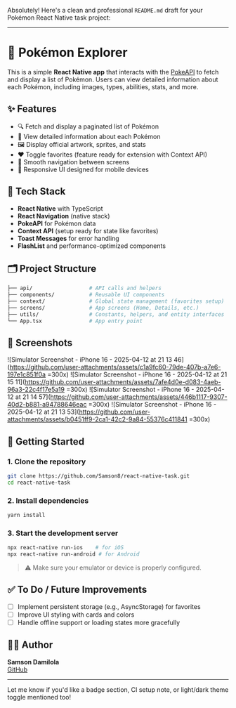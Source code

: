 Absolutely! Here's a clean and professional `README.md` draft for your Pokémon React Native task project:

---

# 📱 Pokémon Explorer

This is a simple **React Native app** that interacts with the [PokeAPI](https://pokeapi.co/) to fetch and display a list of Pokémon. Users can view detailed information about each Pokémon, including images, types, abilities, stats, and more.

## ✨ Features

- 🔍 Fetch and display a paginated list of Pokémon
- 📄 View detailed information about each Pokémon
- 🖼️ Display official artwork, sprites, and stats
- ❤️ Toggle favorites (feature ready for extension with Context API)
- 🚀 Smooth navigation between screens
- 📱 Responsive UI designed for mobile devices

## 🔧 Tech Stack

- **React Native** with TypeScript
- **React Navigation** (native stack)
- **PokeAPI** for Pokémon data
- **Context API** (setup ready for state like favorites)
- **Toast Messages** for error handling
- **FlashList** and performance-optimized components

## 🗂️ Project Structure

```bash
├── api/                  # API calls and helpers
├── components/           # Reusable UI components
├── context/              # Global state management (favorites setup)
├── screens/              # App screens (Home, Details, etc.)
├── utils/                # Constants, helpers, and entity interfaces
└── App.tsx               # App entry point
```

## 📸 Screenshots

![Simulator Screenshot - iPhone 16 - 2025-04-12 at 21 13 46](https://github.com/user-attachments/assets/c1a9fc60-79de-407b-a7e6-197e1c851f0a =300x)
![Simulator Screenshot - iPhone 16 - 2025-04-12 at 21 15 11](https://github.com/user-attachments/assets/7afe4d0e-d083-4aeb-96a3-22c4f17e5a19 =300x)
![Simulator Screenshot - iPhone 16 - 2025-04-12 at 21 14 57](https://github.com/user-attachments/assets/446b1117-9307-40d2-b881-a94788646eac =300x)
![Simulator Screenshot - iPhone 16 - 2025-04-12 at 21 13 53](https://github.com/user-attachments/assets/b0451ff9-2ca1-42c2-9a84-55376c411841 =300x)



## 🚀 Getting Started

### 1. Clone the repository

```bash
git clone https://github.com/Samson8/react-native-task.git
cd react-native-task
```

### 2. Install dependencies

```bash
yarn install
```

### 3. Start the development server

```bash
npx react-native run-ios    # for iOS
npx react-native run-android # for Android
```

> ⚠️ Make sure your emulator or device is properly configured.

## ✅ To Do / Future Improvements

- [ ] Implement persistent storage (e.g., AsyncStorage) for favorites
- [ ] Improve UI styling with cards and colors
- [ ] Handle offline support or loading states more gracefully

## 🧑‍💻 Author

**Samson Damilola**  
[GitHub](https://github.com/Samson8)

---

Let me know if you'd like a badge section, CI setup note, or light/dark theme toggle mentioned too!
